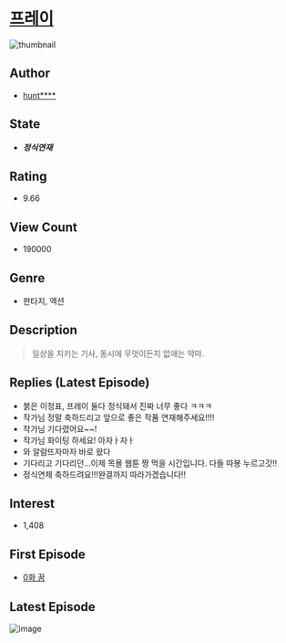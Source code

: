 # [프레이](https://comic.naver.com/bestChallenge/list?titleId=760096)
![thumbnail](https://image-comic.pstatic.net/user_contents_data/challenge_comic/2020/11/19/324553/thumbnail_202x164d35938c6_ab80_4f9d_b815_727c672ae348_00002044.JPEG)

## Author
- [hunt****](https://comic.naver.com/artistTitle?id=324553)

## State
- ***정식연재***

## Rating
- 9.66

## View Count
- 190000

## Genre
- 판타지, 액션

## Description
> 일상을 지키는 기사, 동시에 무엇이든지 없애는 악마.

## Replies (Latest Episode)
- 붉은 이정표, 프레이 둘다 정식돼서 진짜 너무 좋다 ㅋㅋㅋ
- 작가님 정말 축하드리고 앞으로 좋은 작품 연재해주세요!!!!
- 작가님 기다렸어요~~!
- 작가님 화이팅 하세요! 아자ㅏ자ㅏ
- 와 알람뜨자마자 바로 왔다
- 기다리고 기다리던...이제 목욜 웹툰 짱 먹을 시간입니다. 다들 따봉 누르고갓!!
- 정식연제 축하드려요!!!완결까지 따라가겠습니다!!

## Interest
- 1,408

## First Episode
- [0화 꿈](https://comic.naver.com/bestChallenge/detail?titleId=760096&no=1)

## Latest Episode
![image](https://image-comic.pstatic.net/user_contents_data/challenge_comic/2022/03/29/324553/upload_7004895347075461938.jpeg)
